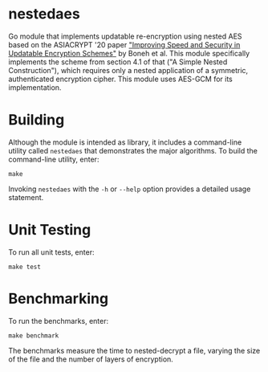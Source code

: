 # nestedaes

Go module that implements updatable re-encryption using nested AES based on the
ASIACRYPT '20 paper ["Improving Speed and Security in Updatable Encryption
Schemes"](https://eprint.iacr.org/2020/222.pdf) by Boneh et al.  This module
specifically implements the scheme from section 4.1 of that ("A Simple Nested
Construction"), which requires only a nested application of a
symmetric, authenticated encryption cipher.  This module uses AES-GCM for its
implementation.


# Building

Although the module is intended as library, it includes a command-line utility
called `nestedaes` that demonstrates the major algorithms.  To build the
command-line utility, enter:

```
make
```

Invoking `nestedaes` with the `-h` or `--help` option provides a detailed usage
statement.


# Unit Testing

To run all unit tests, enter:

```
make test
```

# Benchmarking

To run the benchmarks, enter:

```
make benchmark
```

The benchmarks measure the time to nested-decrypt a file, varying the size of
the file and the number of layers of encryption.
